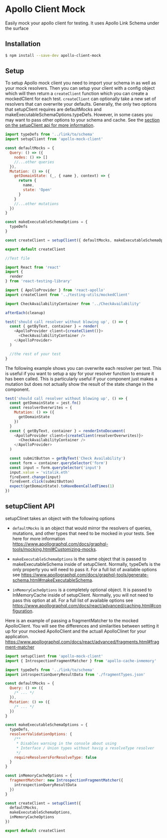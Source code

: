 # Apollo Client Mock

Easily mock your apollo client for testing. It uses Apollo Link Schema under the surface

## Installation

```bash
$ npm install --save-dev apollo-client-mock
```

## Setup

To setup Apollo mock client you need to import your schema in as well as your mock resolvers. Then you can setup your client with a config object which will then return a `createClient` function which you can create a mockedClient for each test. `createClient` can optionally take a new set of resolvers that can overwrite your defaults. Generally, the only two options that setupClient requires are defaultMocks and makeExecutableSchemaOptions.typeDefs. However, in some cases you may want to pass other options to your schema and cache. See the [section on the setupClient api for more information](#setupClientApi).

```js
import typeDefs from '../link/to/schema'
import setupClient from 'apollo-mock-client'

const defaultMocks = {
  Query: () => ({
    nodes: () => []
    //...other queries
  }),
  Mutation: () => ({
    getDomainState: (_, { name }, context) => {
      return {
        name,
        state: 'Open'
      }
    }
    //...other mutations
  })
}

const makeExecutableSchemaOptions = {
  typeDefs
}

const createClient = setupClient({ defaultMocks, makeExecutableSchemaOptions })

export default createClient
```

```js
//Test file

import React from 'react'
import {
  render
} from 'react-testing-library'

import { ApolloProvider } from 'react-apollo'
import createClient from '../testing-utils/mockedClient'

import CheckAvailabilityContainer from '../CheckAvailability'

afterEach(cleanup)

test('should call resolver without blowing up', () => {
  const { getByText, container } = render(
    <ApolloProvider client={createClient()}>
      <CheckAvailabilityContainer />
    </ApolloProvider>
  )

  //the rest of your test
}
```

The following example shows you can overwrite each resolver per test. This is useful if you want to setup a spy for your resolver function to ensure it has been called. This is particularly useful if your component just makes a mutation but does not actually show the result of the state change in the component.

```js
test('should call resolver without blowing up', () => {
  const getDomainState = jest.fn()
  const resolverOverwrites = {
    Mutation: () => ({
      getDomainState
    })
  }
  const { getByText, container } = renderIntoDocument(
    <ApolloProvider client={createClient(resolverOverwrites)}>
      <CheckAvailabilityContainer />
    </ApolloProvider>
  )

  const submitButton = getByText('Check Availability')
  const form = container.querySelector('form')
  const input = form.querySelector('input')
  input.value = 'vitalik.eth'
  fireEvent.change(input)
  fireEvent.click(submitButton)
  expect(getDomainState).toHaveBeenCalledTimes(1)
})
```

## <a name="setupClientApi">setupClient API</a>

setupClinet takes an object with the following options

- `defaultMocks` is an object that would mirror the resolvers of queries, mutations, and other types that need to be mocked in your tests. See here for more information https://www.apollographql.com/docs/graphql-tools/mocking.html#Customizing-mocks.

- `makeExecutableSchemaOptions` is the same object that is passed to makeExecutableSchema inside of setupClient. Normally, typeDefs is the only property you will need to pass it. For a full list of available options see https://www.apollographql.com/docs/graphql-tools/generate-schema.html#makeExecutableSchema.

- `inMemoryCacheOptions` is a completely optional object. It is passed to InMemoryCache inside of setupClient. Normally, you will not need to pass this option at all. For a full list of available options see https://www.apollographql.com/docs/react/advanced/caching.html#configuration.

Here is an example of passing a fragmentMatcher to the mocked ApolloClient. You will see the differences and similarities between setting it up for your mocked ApolloClient and the actuall ApolloClinet for your application. https://www.apollographql.com/docs/react/advanced/fragments.html#fragment-matcher

```js
import setupClient from 'apollo-mock-client'
import { IntrospectionFragmentMatcher } from 'apollo-cache-inmemory'

import typeDefs from '../link/to/schema'
import introspectionQueryResultData from './fragmentTypes.json'

const defaultMocks = {
  Query: () => ({
    /* ... */
  }),
  Mutation: () => ({
    /* ... */
  })
}

const makeExecutableSchemaOptions = {
  typeDefs,
  resolverValidationOptions: {
    /**
     * Disables warning in the console about using
     * Interface / Union types without havig a resolveType resolver
     */
    requireResolversForResolveType: false
  }
}

const inMemoryCacheOptions = {
  fragmentMatcher: new IntrospectionFragmentMatcher({
    introspectionQueryResultData
  })
}

const createClient = setupClient({
  defaultMocks,
  makeExecutableSchemaOptions,
  inMemoryCacheOptions
})

export default createClient
```
